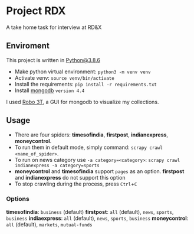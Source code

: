 # Project RDX

A take home task for interview at RD&X



## Enviroment

This project is written in Python@3.8.6

* Make python virtual environment: `python3 -m venv venv`
* Activate venv: `source venv/bin/activate`
* Install the requirements: `pip install -r requirements.txt`
* Install [mongodb](https://docs.mongodb.com/manual/administration/install-community/) `version 4.4`

I used [Robo 3T](https://robomongo.org/download), a GUI for mongodb to visualize my collections.



## Usage

* There are four spiders: **timesofindia**, **firstpost**, **indianexpress**, **moneycontrol**.
* To run them in default mode, simply command: `scrapy crawl <name_of_spider>`.
* To run on news category use `-a category=<category>`: `scrapy crawl indianexpress -a category=sports`
* **moneycontrol** and **timesofindia** support `pages` as an option. **firstpost** and **indianexpress** do not support this option
* To stop crawling during the process, press `Ctrl`+`C`

### Options
**timesofindia**: `business` (default)
**firstpost**: `all` (default), `news`, `sports`, `business`
**indiaexpress**: `all` (default), `news`, `sports`, `business`
**moneycontrol**: `all` (default), `markets`, `mutual-funds`
